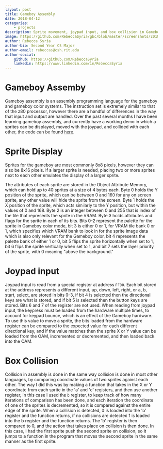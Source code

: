 ```yaml
---
layout: post
title: Gameboy Assembly
date: 2018-04-12
categories:
    - projects
description: Sprite movement, joypad input, and box collision in Gameboy assembly
image: https://github.com/RebeccaSyria/gbc/blob/master/screenshots/2018-04-12-161539_542x523_scrot.png
author: Rebecca Syria
author-bio: Second Year CS Major
author-email: rebeccas@csh.rit.edu
author-social:
    github: https://github.com/RebeccaSyria
    linkedin: https://www.linkedin.com/in/RebeccaSyria
---
```


# Gameboy Assemby

Gameboy assembly is an assembly programming language for the gameboy and gameboy color systems. The instruction set is extremely similar to that of the z80 processor, however there are a handful of differences in the way that input and output are handled. Over the past several months I have been learning gameboy assembly, and currently have a working demo in which a sprites can be displayed, moved with the joypad, and collided with each other, the code can be found [here](https://github.com/RebeccaSyria/gbc).

# Sprite Display

Sprites for the gameboy are most commonly 8x8 pixels, however they can also be 8x16 pixels. If a larger sprite is needed, placing two or more sprites next to each other emulates the display of a larger sprite.

The attributes of each sprite are stored in the Object Attribute Memory, which can hold up to 40 sprites at a size of 4 bytes each. Byte 0 holds the Y position of the sprite, which can be between 0 and 160 for any on screen sprite, any other value will hide the sprite from the screen. Byte 1 holds the X position of the sprite, which acts similarly to the Y position, but within the values of 0 and 168. Byte 2 is an integer between 0 and 255 that is index of the tile that represents the sprite in the VRAM. Byte 3 holds attributes and flags for the sprite in each of its bits. Bits 0-2 represent the palette for the sprite in Gameboy color mode, bit 3 is either 0 or 1, for VRAM tile bank 0 or 1, which specifies which VRAM bank to look in for the sprite image data which is also only relevant for the Gameboy color, bit 4 represents the palette bank of either 1 or 0, bit 5 flips the sprite horizontally when set to 1, bit 6 flips the sprite vertically when set to 1, and bit 7 sets the layer priority of the sprite, with 0 meaning "above the background."

# Joypad input

Joypad input is read from a special register at address `FF00`. Each bit stored at the address represents a different input, up, down, left, right, or a, b, start, select, are stored in bits 0-3, if bit 4 is selected then the directional keys are what is stored, and if bit 5 is selected then the button keys are stored. Bits 6 and 7 of the register are not used.
When reading from joypad input, the keypress must be loaded from the hardware multiple times, to account for keypad bounce, which is an effect of the Gameboy hardware. To use this value to move a sprite, the bits loaded from the hardware register can be compared to the expected value for each different directional key, and if the value matches then the sprite X or Y value can be loaded from the OAM, incremented or decremented, and then loaded back into the OAM.

# Box Collision

Collision in assembly is done in the same way collision is done in most other languages, by comparing coordinate values of two sprites against each other. The way I did this was by making a function that takes in the X or Y coordinate from each sprite in the 'a' and 'c' registers, and then use another register, in this case I used the `b` register, to keep track of how many iterations of comparison has been done, and each iteration the coordinate of one of the sprites is decremented, so it is compared against the entire edge of the sprite. When a collision is detected, 0 is loaded into the 'b' register and the function returns, if no collisions are detected 1 is loaded into the b register and the function returns. The 'b' register is then compared to 0, and the action that takes place on collision is then done. In this case, I had the first sprite push the second sprite on collision, so it jumps to a function in the program that moves the second sprite in the same manner as the first sprite.
